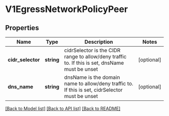 # V1EgressNetworkPolicyPeer

## Properties
Name | Type | Description | Notes
------------ | ------------- | ------------- | -------------
**cidr_selector** | **string** | cidrSelector is the CIDR range to allow/deny traffic to. If this is set, dnsName must be unset | [optional] 
**dns_name** | **string** | dnsName is the domain name to allow/deny traffic to. If this is set, cidrSelector must be unset | [optional] 

[[Back to Model list]](../README.md#documentation-for-models) [[Back to API list]](../README.md#documentation-for-api-endpoints) [[Back to README]](../README.md)


